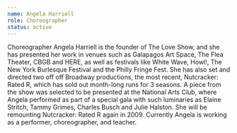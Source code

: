 ```yaml
---
name: Angela Harriell
role: Choreographer
status: active
---
```

Choreographer Angela Harriell is the founder of The Love Show, and she has presented her work in venues such as Galapagos Art Space, The Flea Theater, CBGB and HERE, as well as festivals like White Wave, Howl!, The New York Burlesque Festival and the Philly Fringe Fest. She has also set and directed two off off Broadway productions, the most recent, Nutcracker: Rated R, which has sold out month-long runs for 3 seasons. A piece from the show was selected to be presented at the National Arts Club, where Angela performed as part of a special gala with such luminaries as Elaine Stritch, Tammy Grimes, Charles Busch and Julie Halston. She will be remounting Nutcracker: Rated R again in 2009. Currently Angela is working as a performer, choreographer, and teacher.
